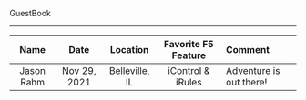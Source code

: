 GuestBook
*********

| Name | Date | Location | Favorite F5 Feature | Comment |
| :---: | :---: | :---: | :---: | :--- |
| Jason Rahm | Nov 29, 2021 | Belleville, IL | iControl & iRules | Adventure is out there! |
